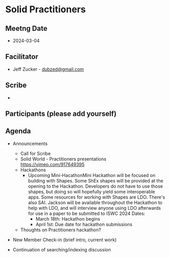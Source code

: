 # Solid Practitioners

## Meetng Date
* 2024-03-04

## Facilitator 
* Jeff Zucker - dubzed@gmail.com

## Scribe
* 

## Participants (please add yourself)

## Agenda

* Announcements
    * Call for Scribe
    * Solid World - Practitioners presentations https://vimeo.com/917649395
    * Hackathons
        * Upcoming Mini-HacathonMini Hackathon will be focused on building with Shapes. Some ShEx shapes will be provided at the opening to the Hackathon. Developers do not have to use those shapes, but doing so will hopefully yield some interoperable apps. Some resources for working with Shapes are LDO. There's also SAI. Jackson will be available throughout the Hackathon to help with LDO, and will interview anyone using LDO afterwards for use in a paper to be submitted to ISWC 2024 Dates:
            * March 18th: Hackathon begins
            * April 1st: Due date for hackathon submissions
    * Thoughts on Practitioners hackathon?
 
* New Member Check-in (brief intro, current work)  

* Continuation of searching/indexing discussion
